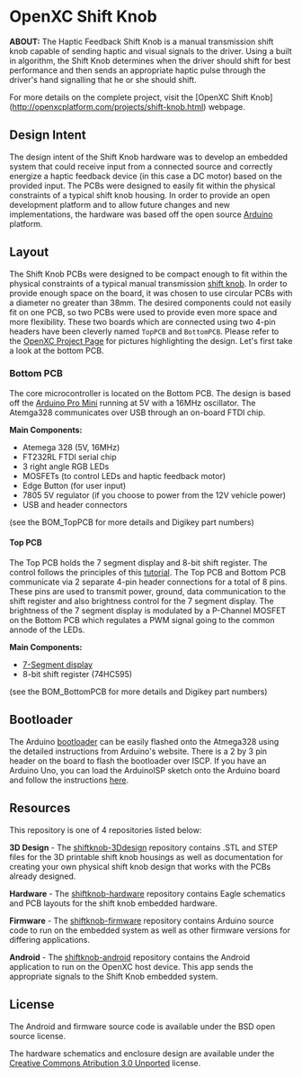 OpenXC Shift Knob
=================

**ABOUT:** The Haptic Feedback Shift Knob is a manual transmission shift knob capable of sending haptic and 
visual signals to the driver. Using a built in algorithm, the Shift Knob determines when the driver 
should shift for best performance and then sends an appropriate haptic pulse through the driver's 
hand signalling that he or she should shift. 

For more details on the complete project, visit the [OpenXC Shift Knob]
(http://openxcplatform.com/projects/shift-knob.html) webpage.

## Design Intent

The design intent of the Shift Knob hardware was to develop an embedded system that could receive input from a connected source and correctly energize a haptic feedback device (in this case a DC motor) based on the provided input. The PCBs were designed to easily fit within the physical constraints of a typical shift knob housing. In order to provide an open development platform and to allow future changes and new implementations, the hardware was based off the open source [Arduino] platform.  

## Layout

The Shift Knob PCBs were designed to be compact enough to fit within the physical constraints of a typical manual transmission [shift knob](https://github.com/openxc/shiftknob-3Ddesign). In order to provide enough space on the board, it was chosen to use circular PCBs with a diameter no greater than 38mm. The desired components could not easily fit on one PCB, so two PCBs were used to provide even more space and more flexibility. These two boards which are connected using two 4-pin headers have been cleverly named `TopPCB` and `BottomPCB`. Please refer to the [OpenXC Project Page] for pictures highlighting the design. Let's first take a look at the bottom PCB.

### Bottom PCB 

The core microcontroller is located on the Bottom PCB. The design is based off the [Arduino Pro Mini] running at 5V with a 16MHz oscillator. The Atemga328 communicates over USB through an on-board FTDI chip. 

**Main Components:**

* Atemega 328 (5V, 16MHz) 
* FT232RL FTDI serial chip
* 3 right angle RGB LEDs
* MOSFETs (to control LEDs and haptic feedback motor)
* Edge Button (for user input)
* 7805 5V regulator (if you choose to power from the 12V vehicle power)
* USB and header connectors

(see the BOM_TopPCB for more details and Digikey part numbers)

#### Top PCB

The Top PCB holds the 7 segment display and 8-bit shift register. The control follows the principles of this [tutorial](http://blog.makezine.com/2013/02/10/how-shift-registers-work/). The Top PCB and Bottom PCB communicate via 2 separate 4-pin header connections for a total of 8 pins. These pins are used to transmit power, ground, data communication to the shift register and also brightness control for the 7 segment display. The brightness of the 7 segment display is modulated by a P-Channel MOSFET on the Bottom PCB which regulates a PWM signal going to the common annode of the LEDs.

**Main Components:**

* [7-Segment display](https://www.sparkfun.com/products/9191)
* 8-bit shift register (74HC595)

(see the BOM_BottomPCB for more details and Digikey part numbers)

## Bootloader

The Arduino [bootloader] can be easily flashed onto the Atmega328 using the detailed instructions from 
Arduino's website. There is a 2 by 3 pin header on the board to flash the bootloader over ISCP. If you have 
an Arduino Uno, you can load the ArduinoISP sketch onto the Arduino board and follow the instructions [here][bootloader].

## Resources

This repository is one of 4 repositories listed below:

**3D Design** - The [shiftknob-3Ddesign](http://github.com/openxc/shiftknob-3Ddesign) 
repository contains .STL and STEP files for the 3D printable shift knob housings as well as documentation
for creating your own physical shift knob design that works with the PCBs already designed.

**Hardware** - The [shiftknob-hardware](http://github.com/openxc/shiftknob-hardware) 
repository contains Eagle schematics and PCB layouts for the shift knob embedded hardware.

**Firmware** - The [shiftknob-firmware](http://github.com/openxc/shiftknob-firmware) 
repository contains Arduino source code to run on the embedded system as well as other firmware 
versions for differing applications. 

**Android** - The [shiftknob-android](http://github.com/openxc/shiftknob-android) 
repository contains the Android application to run on the OpenXC host device. This app sends the
appropriate signals to the Shift Knob embedded system.

## License

The Android and firmware source code is available under the BSD open source
license.

The hardware schematics and enclosure design are available under the 
[Creative Commons Atribution 3.0 Unported](http://creativecommons.org/licenses/by/3.0/deed.en_US) license.

[Arduino]: http://arduino.cc
[Arduino Pro Mini]: http://arduino.cc/en/Main/ArduinoBoardProMini
[OpenXC Project Page]: http://openxcplatform.com/projects/shift-knob.html
[bootloader]: http://arduino.cc/en/Tutorial/ArduinoToBreadboard